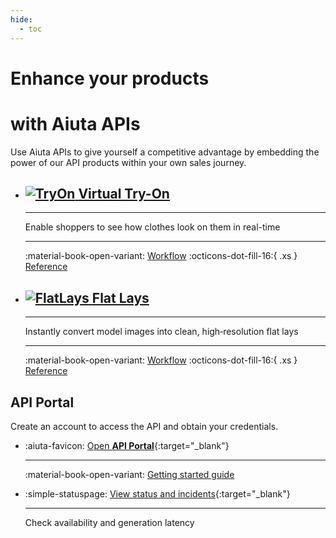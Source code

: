 ```yaml
---
hide:
  - toc
---
```


# Enhance your products
<h1 class="md-joint-h1">with Aiuta APIs</h1>

Use Aiuta APIs to give yourself a competitive advantage by embedding the power of our API products within your own sales journey.

<div class="grid cards" markdown>

-   ## [![TryOn](/media/products/try-on.png) __Virtual Try-On__](/api/try-on/index.md)

    ---

    Enable shoppers to see how clothes look on them in real-time

    ---

    :material-book-open-variant:
    <span class="md-cards-links">
    [Workflow](/api/try-on/workflow.md) :octicons-dot-fill-16:{ .xs } [Reference](/api/try-on/reference.md)
    </span>

-   ## [![FlatLays](/media/products/flat-lays.png) __Flat Lays__](/api/flat-lays/index.md)

    ---

    Instantly convert model images into clean, high‑resolution flat lays

    ---

    :material-book-open-variant:
    <span class="md-cards-links">
    [Workflow](/api/flat-lays/workflow.md) :octicons-dot-fill-16:{ .xs } [Reference](/api/flat-lays/reference.md)
    </span>

</div>

## API Portal

Create an account to access the API and obtain your credentials.

<div class="grid cards" markdown>

-   :aiuta-favicon: [Open __API Portal__](https://developer.aiuta.com){:target="_blank"}

    ---

    :material-book-open-variant: [Getting started guide](/api/getting-started.md)
    
-   :simple-statuspage: [View status and incidents](https://aiuta.statuspage.io){:target="_blank"}

    ---

    Check availability and generation latency

</div>
